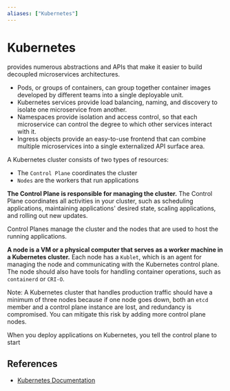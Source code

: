 ```yaml
---
aliases: ["Kubernetes"]
---
```


# Kubernetes

 provides numerous abstractions and APIs that make it easier to build decoupled microservices architectures.
 
- Pods, or groups of containers, can group together container images developed by different teams into a single deployable unit.
- Kubernetes services provide load balancing, naming, and discovery to isolate one microservice from another.
- Namespaces provide isolation and access control, so that each microservice can control the degree to which other services interact with it.
- Ingress objects provide an easy-to-use frontend that can combine multiple microservices into a single externalized API surface area.

A Kubernetes cluster consists of two types of resources:

- The `Control Plane` coordinates the cluster
- `Nodes` are the workers that run applications

**The Control Plane is responsible for managing the cluster.** The Control Plane coordinates all activities in your cluster, such as scheduling applications, maintaining applications' desired state, scaling applications, and rolling out new updates.

Control Planes manage the cluster and the nodes that are used to host the running applications.

**A node is a VM or a physical computer that serves as a worker machine in a Kubernetes cluster.** Each node has a `Kublet`, which is an agent for managing the node and communicating with the Kubernetes control plane. The node should also have tools for handling container operations, such as `containerd` or `CRI-O`. 

Note: A Kubernetes cluster that handles production traffic should have a minimum of three nodes because if one node goes down, both an `etcd` member  and a control plane instance are lost, and redundancy is compromised. You can mitigate this risk by adding more control plane nodes.

When you deploy applications on Kubernetes, you tell the control plane to start 



## References

- [Kubernetes Documentation](https://kubernetes.io/docs/home/)